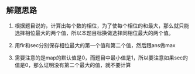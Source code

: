## 解题思路

1. 根据题目说的，计算出每个数的相位，为了使每个相位的和最大，那么就只能选择相位最大的两个值，所以本题目标换做选择同相位最大的两个值。

2. 用fir和sec分别保存相位最大的第一个值和第二个值，然后跟ans做max

3. 需要注意的是map的默认值是0，而题目中最小值是1，所以要注意如果sec的值是0，那么证明没有第二个最大的值，就不要计算
